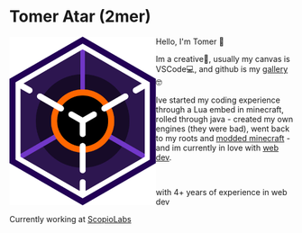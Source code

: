 
# Tomer Atar (2mer)
<img src="https://raw.githubusercontent.com/2mer/gallery/0e249cbd0394b847db469e1e799f44fce5534b33/src/assets/textures/vectors/sgty/singularity.svg" align="left" height="300px" />
Hello, I'm Tomer 👋

<br />

Im a creative🎨, usually my canvas is VSCode💻, and github is my [gallery](https://2mer.github.io/gallery) 🤓

Ive started my coding experience through a Lua embed in minecraft, rolled through java - created my own engines (they were bad), went back to my roots and [modded minecraft](https://white-whistle.github.io/EchoesOfTheElders/) - and im currently in love with [web dev](https://2mer.github.io/). 

<br />

with 4+ years of experience in web dev

Currently working at [ScopioLabs](https://scopiolabs.com/)
